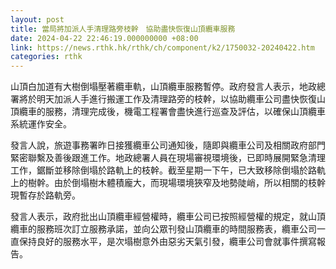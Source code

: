 ```yaml
---
layout: post
title: 當局將加派人手清理路旁枝幹　協助盡快恢復山頂纜車服務
date: 2024-04-22 22:46:19.000000000 +08:00
link: https://news.rthk.hk/rthk/ch/component/k2/1750032-20240422.htm
categories: rthk
---
```


山頂白加道有大樹倒塌壓著纜車軌，山頂纜車服務暫停。政府發言人表示，地政總署將於明天加派人手進行搬運工作及清理路旁的枝幹，以協助纜車公司盡快恢復山頂纜車的服務，清理完成後，機電工程署會盡快進行巡查及評估，以確保山頂纜車系統運作安全。

發言人說，旅遊事務署昨日接獲纜車公司通知後，隨即與纜車公司及相關政府部門緊密聯繫及善後跟進工作。地政總署人員在現場審視環境後，已即時展開緊急清理工作，鋸斷並移除倒塌於路軌上的枝幹。截至星期一下午，已大致移除倒塌於路軌上的樹幹。由於倒塌樹木體積龐大，而現場環境狹窄及地勢陡峭，所以相關的枝幹現暫存於路軌旁。

發言人表示，政府批出山頂纜車經營權時，纜車公司已按照經營權的規定，就山頂纜車的服務班次訂立服務承諾，並向公眾刊發山頂纜車的時間服務表，纜車公司一直保持良好的服務水平，是次塌樹意外由惡劣天氣引發，纜車公司會就事件撰寫報告。
